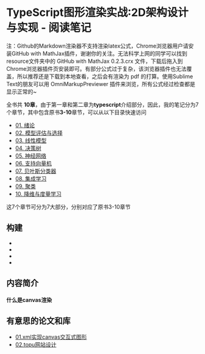 # TypeScript图形渲染实战:2D架构设计与实现 - 阅读笔记

注：Github的Markdown渲染器不支持渲染latex公式，Chrome浏览器用户请安装GitHub with MathJax插件，谢谢你的关注。无法科学上网的同学可以找到resource文件夹中的 GitHub with MathJax 0.2.3.crx 文件，下载后拖入到Chrome浏览器插件页安装即可。有部分公式过于复杂，该浏览器插件也无法覆盖，所以推荐还是下载到本地查看，之后会有渲染为 pdf 的打算。使用Sublime Text的朋友可以用 OmniMarkupPreviewer 插件来浏览，所有公式经过检查都是显示正常的~


全书共 **10章**，由于第一章和第二章为**typescript**介绍部分，因此，我的笔记分为7个章节，其中包含原书**3-10**章节，可以从以下目录快速访问 

- [01. 绪论](https://github.com/familyld/Machine_Learning/blob/master/01introduction.md)
- [02. 模型评估与选择](https://github.com/familyld/Machine_Learning/blob/master/02model_evaluation_and_model_selection.md)
- [03. 线性模型](https://github.com/familyld/Machine_Learning/blob/master/03linear_model.md)
- [04. 决策树](https://github.com/familyld/Machine_Learning/blob/master/04decision_tree.md)
- [05. 神经网络](https://github.com/familyld/Machine_Learning/blob/master/05neural_network.md)
- [06. 支持向量机](https://github.com/familyld/Machine_Learning/blob/master/06support_vector_machine.md)
- [07. 贝叶斯分类器](https://github.com/familyld/Machine_Learning/blob/master/07Bayes_classifier.md)
- [08. 集成学习](https://github.com/familyld/Machine_Learning/blob/master/08ensemble_learning.md)
- [09. 聚类](https://github.com/familyld/Machine_Learning/blob/master/09clustering.md)
- [10. 降维与度量学习](https://github.com/familyld/Machine_Learning/blob/master/10dimension_reduction_and_metric_learning.md)


这7个章节可分为7大部分，分别对应了原书3-10章节


## 构建

- [code]: (基于rust构建的开发测试服务器)
- [graph]: (图形实现)
- [reading]: (读书)
- [resource]: (资源目录)

## 内容简介


#### 什么是canvas渲染



## 有意思的论文和库


- [01.xml实现canvas交互式图形](https://d.wanfangdata.com.cn/thesis/D01853454)
- [02.topu网站设计](https://www.hightopo.com/demo/PID-feed-system/)
